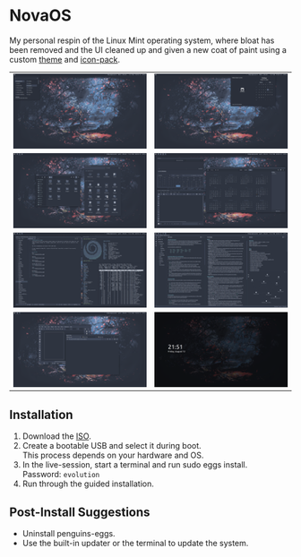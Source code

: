 # NovaOS
My personal respin of the Linux Mint operating system, where bloat has been removed and the UI cleaned up and given a new coat of paint using a custom [theme](https://github.com/NicklasVraa/Nova-galactic-theme) and [icon-pack](https://github.com/NicklasVraa/Nova-galactic-icons).

|   |   |
|---|---|
| ![alt](meta/desktop.png) | ![alt](meta/applet.png) |
| ![alt](meta/files_settings.png) | ![alt](meta/os_apps.png) |
| ![alt](meta/code_term.png) | ![alt](meta/obsidian.png) |
| ![alt](meta/browser_inkscape.png) | ![alt](meta/lock.png) |

## Installation
1. Download the [ISO](https://drive.google.com/drive/folders/1djzd2mm6oHLx1MuvaAjNLqDi0mUxStYA?usp=share_link).
2. Create a bootable USB and select it during boot. \
   This process depends on your hardware and OS.
3. In the live-session, start a terminal and run sudo eggs install. \
   Password: `evolution`
4. Run through the guided installation.

## Post-Install Suggestions
- Uninstall penguins-eggs.
- Use the built-in updater or the terminal to update the system.
